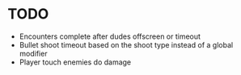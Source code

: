 # TODO
* Encounters complete after dudes offscreen or timeout
* Bullet shoot timeout based on the shoot type instead of a global modifier
* Player touch enemies do damage
